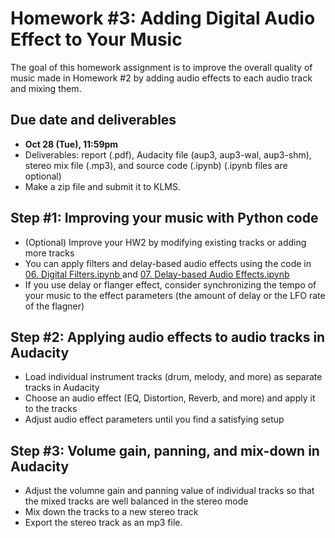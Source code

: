 # Homework #3: Adding Digital Audio Effect to Your Music

The goal of this homework assignment is to improve the overall quality of music made in Homework #2 by adding audio effects to each audio track and mixing them.   

## Due date and deliverables
- **Oct 28 (Tue), 11:59pm** 
- Deliverables: report (.pdf), Audacity file (aup3, aup3-wal, aup3-shm), stereo mix file (.mp3), and source code (.ipynb) (.ipynb files are optional) 
- Make a zip file and submit it to KLMS.

## Step #1: Improving your music with Python code 
- (Optional) Improve your HW2 by modifying existing tracks or adding more tracks
- You can apply filters and delay-based audio effects using the code in <a href="https://github.com/juhannam/ctp431-2025/blob/main/python/06.%20Digital%20Filters.ipynb"> 06. Digital Filters.ipynb </a> and <a href="https://github.com/juhannam/ctp431-2025/blob/main/python/07.%20Delay-based%20Audio%20Effects.ipynb"> 07. Delay-based Audio Effects.ipynb </a> 
- If you use delay or flanger effect, consider synchronizing the tempo of your music to the effect parameters (the amount of delay or the LFO rate of the flagner) 

## Step #2: Applying audio effects to audio tracks in Audacity 
- Load individual instrument tracks (drum, melody, and more) as separate tracks in Audacity 
- Choose an audio effect (EQ, Distortion, Reverb, and more) and apply it to the tracks  
- Adjust audio effect parameters until you find a satisfying setup 

## Step #3: Volume gain, panning, and mix-down in Audacity 
- Adjust the volumne gain and panning value of individual tracks so that the mixed tracks are well balanced in the stereo mode
- Mix down the tracks to a new stereo track
- Export the stereo track as an mp3 file.




